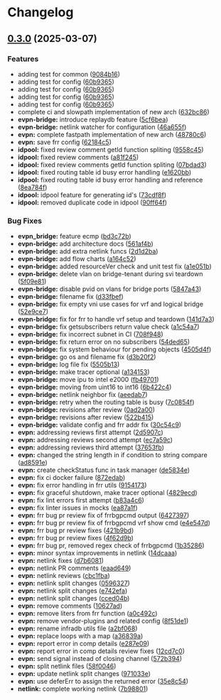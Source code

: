 # Changelog

## [0.3.0](https://github.com/opiproject/opi-evpn-bridge/compare/v0.2.0...v0.3.0) (2025-03-07)


### Features

* adding test for common ([9084b16](https://github.com/opiproject/opi-evpn-bridge/commit/9084b16c0f3e418a4ea838d6d1679bc95e52f316))
* adding test for config ([60b9365](https://github.com/opiproject/opi-evpn-bridge/commit/60b9365054b33b68e06fb3c825af6fed1a1cf60f))
* adding test for config ([60b9365](https://github.com/opiproject/opi-evpn-bridge/commit/60b9365054b33b68e06fb3c825af6fed1a1cf60f))
* adding test for config ([60b9365](https://github.com/opiproject/opi-evpn-bridge/commit/60b9365054b33b68e06fb3c825af6fed1a1cf60f))
* adding test for config ([60b9365](https://github.com/opiproject/opi-evpn-bridge/commit/60b9365054b33b68e06fb3c825af6fed1a1cf60f))
* complete ci and slowpath implementation of new arch ([632bc86](https://github.com/opiproject/opi-evpn-bridge/commit/632bc8641e6eb863ae2a15af47627c7812e5e4f2))
* **evpn-bridge:** introduce replaydb feature ([5cf6bea](https://github.com/opiproject/opi-evpn-bridge/commit/5cf6beaee97483161ea702d80df3e281fd0decc3))
* **evpn-bridge:** netlink watcher for configuration ([46a655f](https://github.com/opiproject/opi-evpn-bridge/commit/46a655fd2ac4c208c4ec00565cce4b4f677f076e))
* **evpn:** complete fastpath implementation of new arch ([48780c6](https://github.com/opiproject/opi-evpn-bridge/commit/48780c658873abf074d52607a47f4e3b7b218cc9))
* **evpn:** save frr config ([62184c5](https://github.com/opiproject/opi-evpn-bridge/commit/62184c576733449386be9fa76e90843b021bcdf8))
* **idpool:** fixed review comment getId function spliting ([9558c45](https://github.com/opiproject/opi-evpn-bridge/commit/9558c45cfe72f5d3c8d35cba6eb2eaaafbcb3115))
* **idpool:** fixed review comments ([a81f245](https://github.com/opiproject/opi-evpn-bridge/commit/a81f245d0d2b520a4c1a0786fbcf77849af38125))
* **idpool:** fixed review comments getId function spliting ([07bdad3](https://github.com/opiproject/opi-evpn-bridge/commit/07bdad3ff850959c1fae2b6420d55334d7b9938c))
* **idpool:** fixed routing table id busy error handling ([e1620bb](https://github.com/opiproject/opi-evpn-bridge/commit/e1620bbc1202124b488f4dad5161a45d4d549fff))
* **idpool:** fixed routing table id busy error handling and reference ([8ea784f](https://github.com/opiproject/opi-evpn-bridge/commit/8ea784f8dc1a648dbca15f5da0010befc9ef4c86))
* **idpool:** idpool feature for generating id's ([73cdf8f](https://github.com/opiproject/opi-evpn-bridge/commit/73cdf8fbfb66b09335d99b929dcd0ff30a188902))
* **idpool:** removed duplicate code in idpool ([90ff64f](https://github.com/opiproject/opi-evpn-bridge/commit/90ff64f06ea580da2bfe3336885e98ae4614090a))


### Bug Fixes

* **evpn_bridge:** feature ecmp ([bd3c72b](https://github.com/opiproject/opi-evpn-bridge/commit/bd3c72b9f1131c3f65d38c845141e474bec9fea2))
* **evpn-bridge:** add architecture docs ([561af4b](https://github.com/opiproject/opi-evpn-bridge/commit/561af4b112bd3c05bca58b69c86442bf162e0a47))
* **evpn-bridge:** add extra netlink funcs ([2d1d2ba](https://github.com/opiproject/opi-evpn-bridge/commit/2d1d2ba1e62a01d53aa74efbd2db68e0cd3b02f0))
* **evpn-bridge:** add flow charts ([a164c52](https://github.com/opiproject/opi-evpn-bridge/commit/a164c525a71c3d86c598f3965c2b8bee1435bca1))
* **evpn-bridge:** added resourceVer check and unit test fix ([a1e051b](https://github.com/opiproject/opi-evpn-bridge/commit/a1e051bfde1b0887891c61e9eceb307c7ee5062e))
* **evpn-bridge:** delete vlan on bridge-tenant during svi teardown ([5f09e81](https://github.com/opiproject/opi-evpn-bridge/commit/5f09e810494d6e8015130624f06877940236d2aa))
* **evpn-bridge:** disable pvid on vlans for bridge ports ([5847a43](https://github.com/opiproject/opi-evpn-bridge/commit/5847a4363dfccb6c1db0ef5d608084ed7d112404))
* **evpn-bridge:** filename fix ([d33fbef](https://github.com/opiproject/opi-evpn-bridge/commit/d33fbefc0eb478f15b9063a0a7cb4f7f3ce3798a))
* **evpn-bridge:** fix empty vni use cases for vrf and logical bridge ([52e9ce7](https://github.com/opiproject/opi-evpn-bridge/commit/52e9ce71991692129de4f42204c8005f086322ae))
* **evpn-bridge:** fix for frr to handle vrf setup and teardown ([141d7a3](https://github.com/opiproject/opi-evpn-bridge/commit/141d7a3c2ead77d763cefb85f78345506234146d))
* **evpn-bridge:** fix getsubscribers return value check ([a1c54a7](https://github.com/opiproject/opi-evpn-bridge/commit/a1c54a7a37ca7d0d0e231ee464c0f3d8fd094cf9))
* **evpn-bridge:** fix incorrect subnet in CI ([708f948](https://github.com/opiproject/opi-evpn-bridge/commit/708f94826a3a65a81d20c2fafba3d522acf7b7d9))
* **evpn-bridge:** fix return error on no subscribers ([54ded65](https://github.com/opiproject/opi-evpn-bridge/commit/54ded65722969e7081ba3c4f257ad9a82a3e061c))
* **evpn-bridge:** fix system behaviour for pending objects ([4505d4f](https://github.com/opiproject/opi-evpn-bridge/commit/4505d4faaebc4ee3bffe4cf210649b9a92d76a87))
* **evpn-bridge:** go os and filename fix ([d3b20f2](https://github.com/opiproject/opi-evpn-bridge/commit/d3b20f25ede4e7dcecfc30180c08e7abd73ad72f))
* **evpn-bridge:** log file fix ([5505b13](https://github.com/opiproject/opi-evpn-bridge/commit/5505b138b946eb1f8c1dd8cfdd15a7451d98293c))
* **evpn-bridge:** make tracer optional ([a134153](https://github.com/opiproject/opi-evpn-bridge/commit/a134153ec1465b5790566c6982cdf71541b89d38))
* **evpn-bridge:** move ipu to intel e2000 ([fb49701](https://github.com/opiproject/opi-evpn-bridge/commit/fb4970122d1eacf845b3c19b210ec1afafb41e76))
* **evpn-bridge:** moving from uint16 to int16 ([6b422c4](https://github.com/opiproject/opi-evpn-bridge/commit/6b422c45c8ac15ecbab0e5d1d1df449b9f8bacf4))
* **evpn-bridge:** netlink neighbor fix ([aeedab7](https://github.com/opiproject/opi-evpn-bridge/commit/aeedab7bb563aa4f8e4381a5359f3c64f5713df0))
* **evpn-bridge:** retry when the routing table is busy ([7c0854f](https://github.com/opiproject/opi-evpn-bridge/commit/7c0854f0e8d6cf9af479a132d05532a596e148cd))
* **evpn-bridge:** revisions after review ([0ad2a00](https://github.com/opiproject/opi-evpn-bridge/commit/0ad2a003558cdb49c7c367bf89ba146255737f30))
* **evpn-bridge:** revisions after review ([522b415](https://github.com/opiproject/opi-evpn-bridge/commit/522b41568516ca72a18caf77b2814fb3412923da))
* **evpn-bridge:** validate config and frr addr fix ([30c54c9](https://github.com/opiproject/opi-evpn-bridge/commit/30c54c9c8a72be2d35e7c277cfb79db5bf6d09ef))
* **evpn:** addressing reviews first attempt ([2d5907c](https://github.com/opiproject/opi-evpn-bridge/commit/2d5907ce403c49ac7b176cbcad838cfe2fd72d27))
* **evpn:** addressing reviews second attempt ([ec7a59c](https://github.com/opiproject/opi-evpn-bridge/commit/ec7a59c09a05ab630ad990e89ba545a81b6c6986))
* **evpn:** addressing reviews third attempt ([37653fb](https://github.com/opiproject/opi-evpn-bridge/commit/37653fb8f63dcc1ed868739b0722025f7aad5e87))
* **evpn:** changed the string length in if condition to string compare ([ad8591e](https://github.com/opiproject/opi-evpn-bridge/commit/ad8591e4f72dfde1a7b46191996cfd8dd6fa1a3f))
* **evpn:** create checkStatus func in task manager ([de5834e](https://github.com/opiproject/opi-evpn-bridge/commit/de5834e01717347af929b69b2e95df24b68fb089))
* **evpn:** fix ci docker failure ([872edab](https://github.com/opiproject/opi-evpn-bridge/commit/872edab5bd3599b60f4df2262a5140fb2cd845c8))
* **evpn:** fix error handling in frr utils ([9154173](https://github.com/opiproject/opi-evpn-bridge/commit/915417308d8b56e28a0336b8e9da896093cba67d))
* **evpn:** fix graceful shutdown, make tracer optional ([4829ecd](https://github.com/opiproject/opi-evpn-bridge/commit/4829ecd7aeab715ca4cd951ec5896477e8b6c836))
* **evpn:** fix lint errors first attempt ([b83a4c6](https://github.com/opiproject/opi-evpn-bridge/commit/b83a4c6a405c845b24f3625396fdf2d6018ee7b5))
* **evpn:** fix linter issues in mocks ([ea87a1f](https://github.com/opiproject/opi-evpn-bridge/commit/ea87a1ff017ffc1a95922e6f5ba108074f235e02))
* **evpn:** frr bug pr review fix of frrbgpcmd output ([6427397](https://github.com/opiproject/opi-evpn-bridge/commit/6427397e27092c7140d1c3394091fb190547bcf3))
* **evpn:** frr bug pr review fix of frrbgpcmd vrf show cmd ([e4e547d](https://github.com/opiproject/opi-evpn-bridge/commit/e4e547d54598226ceefdbf084fd4aa94202f9d01))
* **evpn:** frr bug pr review fixes ([421b9bd](https://github.com/opiproject/opi-evpn-bridge/commit/421b9bd3ae357c650e2b436ef98cc9b87a933f87))
* **evpn:** frr bug pr review fixes ([4f62d9b](https://github.com/opiproject/opi-evpn-bridge/commit/4f62d9b814b110b6a95982ae6819e1621b6e7abb))
* **evpn:** frr bug pr, removed regex check of frrbgpcmd ([1b35286](https://github.com/opiproject/opi-evpn-bridge/commit/1b352866ea6075966dfb800def55c50c698eb3a3))
* **evpn:** minor syntax improvements in netlink ([14dcaaa](https://github.com/opiproject/opi-evpn-bridge/commit/14dcaaa642905cca87493ec60c683a63b60c8fa6))
* **evpn:** netlink fixes ([d7b6081](https://github.com/opiproject/opi-evpn-bridge/commit/d7b6081e78af7173dfdc8d8adac9d1f96fb9c86c))
* **evpn:** netlink PR comments ([eaad649](https://github.com/opiproject/opi-evpn-bridge/commit/eaad6490e8f21b9b103bbd39edae92641990e8fc))
* **evpn:** netlink reviews ([cbc1fba](https://github.com/opiproject/opi-evpn-bridge/commit/cbc1fba443fee73d6c8351d5dce1d72291c29bef))
* **evpn:** netlink split changes ([0596327](https://github.com/opiproject/opi-evpn-bridge/commit/0596327a7679b4f706abdcb72ecbd6514522a646))
* **evpn:** netlink split changes ([e742efa](https://github.com/opiproject/opi-evpn-bridge/commit/e742efa7cb47a612f0ee1b49d72b1c8d44f211e2))
* **evpn:** netlink split changes ([cced04b](https://github.com/opiproject/opi-evpn-bridge/commit/cced04b2812d51ddb35ce6e4e7d9819ab38dc2ad))
* **evpn:** remove comments ([10627ad](https://github.com/opiproject/opi-evpn-bridge/commit/10627ad900738dfc07c1ba6c8a09dfae91a50d4c))
* **evpn:** remove liters from frr function ([a0c492c](https://github.com/opiproject/opi-evpn-bridge/commit/a0c492c42474d3755e9dc0ab563e8d9c0f983ea9))
* **evpn:** remove vendor-plugins and related config ([8f51de1](https://github.com/opiproject/opi-evpn-bridge/commit/8f51de196b54c22c437741d8aa20599e5d71b80e))
* **evpn:** rename infradb utils file ([a2bf068](https://github.com/opiproject/opi-evpn-bridge/commit/a2bf06818ed7482f4ed2a50cbfed91ef77efc17a))
* **evpn:** replace loops with a map ([a36839a](https://github.com/opiproject/opi-evpn-bridge/commit/a36839a569e419ed550bbdb7ba3f57a73d1f5d41))
* **evpn:** report error in comp details ([e287e09](https://github.com/opiproject/opi-evpn-bridge/commit/e287e090e5c22740c6e37c4acf78d8f8b4d48290))
* **evpn:** report error in comp details review fixes ([12cd7c0](https://github.com/opiproject/opi-evpn-bridge/commit/12cd7c012d8ffdaced4aa5624e68121e4de14a04))
* **evpn:** send signal instead of closing channel ([572b394](https://github.com/opiproject/opi-evpn-bridge/commit/572b3943b357e1b9db6892f9986d8f53b009e853))
* **evpn:** split netlink files ([58f0046](https://github.com/opiproject/opi-evpn-bridge/commit/58f0046595a4c125244acb7845d5a7b2c7ee498a))
* **evpn:** update netlink split changes ([971033e](https://github.com/opiproject/opi-evpn-bridge/commit/971033efa223e87845d97c16716238633eb437fc))
* **evpn:** use deferErr to assign the returned error ([35e8c54](https://github.com/opiproject/opi-evpn-bridge/commit/35e8c54ecf70e1832186174ce5b7b28180ff2610))
* **netlink:** complete working netlink ([7b98801](https://github.com/opiproject/opi-evpn-bridge/commit/7b98801f6bf02247d3b5bda54571e83154ab8162))
